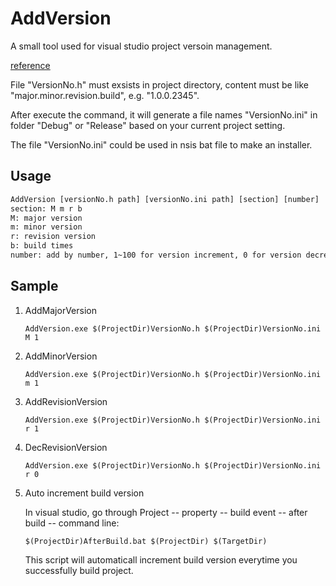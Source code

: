 # AddVersion

A small tool used for visual studio project versoin management.

[reference](http://support.microsoft.com/?id=237870)

File "VersionNo.h" must exsists in project directory, content must be like "major.minor.revision.build", e.g. "1.0.0.2345".

After execute the command, it will generate a file names "VersionNo.ini" in folder "Debug" or "Release" based on your current project setting.

The file "VersionNo.ini" could be used in nsis bat file to make an installer.

## Usage

```cmd
AddVersion [versionNo.h path] [versionNo.ini path] [section] [number]
section: M m r b
M: major version
m: minor version
r: revision version
b: build times
number: add by number, 1~100 for version increment, 0 for version decrement 1.
```

## Sample

1. AddMajorVersion

	`AddVersion.exe $(ProjectDir)VersionNo.h $(ProjectDir)VersionNo.ini M 1`

2. AddMinorVersion

	`AddVersion.exe $(ProjectDir)VersionNo.h $(ProjectDir)VersionNo.ini m 1`

3. AddRevisionVersion

	`AddVersion.exe $(ProjectDir)VersionNo.h $(ProjectDir)VersionNo.ini r 1`

4. DecRevisionVersion

	`AddVersion.exe $(ProjectDir)VersionNo.h $(ProjectDir)VersionNo.ini r 0`

5. Auto increment build version

	In visual studio, go through Project -- property -- build event -- after build -- command line:

	`$(ProjectDir)AfterBuild.bat $(ProjectDir) $(TargetDir)`
	
	This script will automaticall increment build version everytime you successfully build project.